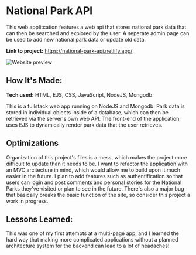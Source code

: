 # National Park API

This web applitcation features a web api that stores national park data that can then be searched and explored by the user. A seperate admin page can be used to add new national park data or update old data. 

**Link to project:** https://national-park-api.netlify.app/

![Website preview](https://i.imgur.com/as4TcqX.png)

## How It's Made:

**Tech used:** HTML, EJS, CSS, JavaScript, NodeJS, Mongodb

This is a fullstack web app running on NodeJS and Mongodb. Park data is stored in individual objects inside of a database, which can then be retrieved via the server's own web API. The front-end of the application uses EJS to dynamically render park data that the user retrieves. 

## Optimizations

Organization of this project's files is a mess, which makes the project more difficult to update than it needs to be. I want to refactor the application with an MVC arcitecture in mind, which would allow me to build upon it much easier in the future. I plan to add features such as authentification so that users can login and post comments and personal stories for the National Parks they've visited or plan to see in the future. There's also a major bug that basically breaks the basic function of the site, so consider this project a work in progress. 

## Lessons Learned:

This was one of my first attempts at a multi-page app, and I learned the hard way that making more complicated applications without a planned architecture system for the backend can lead to a lot of headaches! 


